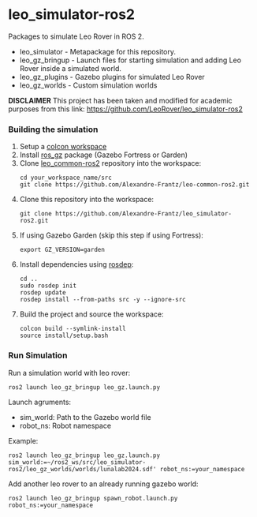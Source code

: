 # leo_simulator-ros2
Packages to simulate Leo Rover in ROS 2.
* leo_simulator - Metapackage for this repository.
* leo_gz_bringup - Launch files for starting simulation and adding Leo Rover inside a simulated world.
* leo_gz_plugins - Gazebo plugins for simulated Leo Rover
* leo_gz_worlds - Custom simulation worlds

**DISCLAIMER** This project has been taken and modified for academic purposes from this link: https://github.com/LeoRover/leo_simulator-ros2
  
### Building the simulation

1. Setup a [colcon workspace](https://docs.ros.org/en/humble/Tutorials/Beginner-Client-Libraries/Creating-A-Workspace/Creating-A-Workspace.html)
2. Install [ros_gz](https://github.com/gazebosim/ros_gz) package (Gazebo Fortress or Garden)
3. Clone [leo_common-ros2](https://github.com/LeoRover/leo_common-ros2) repository into the workspace:
   ```
   cd your_workspace_name/src
   git clone https://github.com/Alexandre-Frantz/leo-common-ros2.git
   ```
4. Clone this repository into the workspace:
   ```
   git clone https://github.com/Alexandre-Frantz/leo_simulator-ros2.git
   ```
5. If using Gazebo Garden (skip this step if using Fortress):
   ```
   export GZ_VERSION=garden
   ```
7. Install dependencies using [rosdep](https://docs.ros.org/en/humble/Tutorials/Intermediate/Rosdep.html#how-do-i-use-the-rosdep-tool):
   ```
   cd ..
   sudo rosdep init
   rosdep update
   rosdep install --from-paths src -y --ignore-src
   ```
8. Build the project and source the workspace:
   ```
   colcon build --symlink-install
   source install/setup.bash
   ```
### Run Simulation
Run a simulation world with leo rover:
   ```
   ros2 launch leo_gz_bringup leo_gz.launch.py
   ```
  Launch agruments:
  * sim_world: Path to the Gazebo world file 
  * robot_ns: Robot namespace
    
  Example:
   ```
   ros2 launch leo_gz_bringup leo_gz.launch.py sim_world:=~/ros2_ws/src/leo_simulator-ros2/leo_gz_worlds/worlds/lunalab2024.sdf' robot_ns:=your_namespace
   ```
Add another leo rover to an already running gazebo world:
   ```
   ros2 launch leo_gz_bringup spawn_robot.launch.py robot_ns:=your_namespace
   ```
